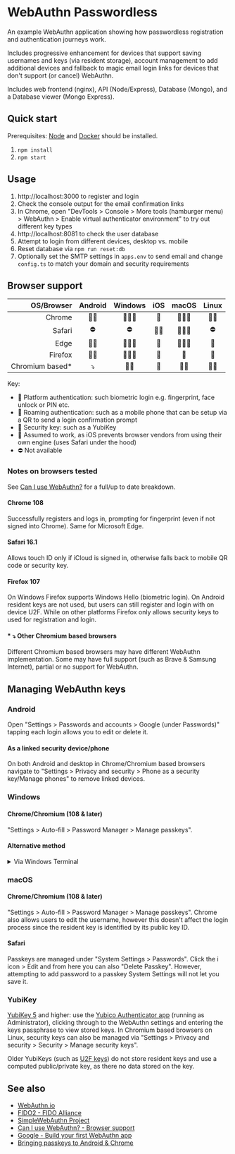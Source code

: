 # WebAuthn Passwordless

An example WebAuthn application showing how passwordless registration and authentication journeys work.

Includes progressive enhancement for devices that support saving usernames and keys (via resident storage), account management to add additional devices and fallback to magic email login links for devices that don't support (or cancel) WebAuthn.

Includes web frontend (nginx), API (Node/Express), Database (Mongo), and a Database viewer (Mongo Express).

## Quick start

Prerequisites: [Node](https://nodejs.org/) and [Docker](https://www.docker.com/) should be installed.

1. `npm install`
2. `npm start`

## Usage

1. http://localhost:3000 to register and login
2. Check the console output for the email confirmation links
3. In Chrome, open "DevTools > Console > More tools (hamburger menu) > WebAuthn > Enable virtual authenticator environment" to try out different key types
4. http://localhost:8081 to check the user database
5. Attempt to login from different devices, desktop vs. mobile
6. Reset database via `npm run reset:db`
7. Optionally set the SMTP settings in `apps.env` to send email and change `config.ts` to match your domain and security requirements

## Browser support

|      OS/Browser |  Android  |  Windows  |   iOS   |   macOS  | Linux  |
| --------------: | :-------: | :-------: | :-----: | :------: | :----: |
|          Chrome |   🐾🔑    |  🐾📲🔑  |    🛃   | 🐾📲🔑  |  📲🔑 |
|          Safari |    ⛔     |    ⛔     |   🐾🔑 | 🐾📲🔑  |   ⛔   |
|            Edge |   🐾🔑    |  🐾📲🔑  |    🛃   | 🐾📲🔑  |   🔑   |
|         Firefox |   🐾🔑    |  🐾📲🔑  |    🛃   |    🔑   |   🔑   |
| Chromium based* |    ⤵️     |   📲🔑    |   🛃   |  📲🔑   |  📲🔑  |

Key:

- 🐾 Platform authentication: such biometric login e.g. fingerprint, face unlock or PIN etc.
- 📲 Roaming authentication: such as a mobile phone that can be setup via a QR to send a login confirmation prompt
- 🔑 Security key: such as a YubiKey
- 🛃 Assumed to work, as iOS prevents browser vendors from using their own engine (uses Safari under the hood)
- ⛔ Not available

### Notes on browsers tested

See [Can I use WebAuthn?](https://caniuse.com/?search=WebAuthn) for a full/up to date breakdown.

#### Chrome 108

Successfully registers and logs in, prompting for fingerprint (even if not signed into Chrome). Same for Microsoft Edge.

#### Safari 16.1

Allows touch ID only if iCloud is signed in, otherwise falls back to mobile QR code or security key.

#### Firefox 107

On Windows Firefox supports Windows Hello (biometric login). On Android resident keys are not used, but users can still register and login with on device U2F. While on other platforms Firefox only allows security keys to used for registration and login.

#### **\*** ⤵️ Other Chromium based browsers

Different Chromium based browsers may have different WebAuthn implementation. Some may have full support (such as Brave & Samsung Internet), partial or no support for WebAuthn.

## Managing WebAuthn keys

### Android

Open "Settings > Passwords and accounts > Google (under Passwords)" tapping each login allows you to edit or delete it.

#### As a linked security device/phone

On both Android and desktop in Chrome/Chromium based browsers navigate to "Settings > Privacy and security > Phone as a security key/Manage phones" to remove linked devices.

### Windows

#### Chrome/Chromium (108 & later)

"Settings > Auto-fill > Password Manager > Manage passkeys".

#### Alternative method

<details>
<summary>Via Windows Terminal</summary>

To view WebAuthn keys stored by Windows Hello, from a command prompt, run:

`certutil -csp NGC -key`

WebAuthn keys have names that look like `<sid>/<guid>/FIDO_AUTHENTICATOR//<rpIdHash>_<user id>`

You need to identify the key that you want to delete, and then to delete a WebAuthn key, from an administrator command prompt, run:

`certutil -csp NGC -delkey <name>` Replacing `<name>` with the full pathname from the output of the command above.
</details>

### macOS

#### Chrome/Chromium (108 & later)

"Settings > Auto-fill > Password Manager > Manage passkeys". Chrome also allows users to edit the username, however this doesn't affect the login process since the resident key is identified by its public key ID.

#### Safari

Passkeys are managed under "System Settings > Passwords". Click the i icon > Edit and from here you can also "Delete Passkey". However, attempting to add password to a passkey System Settings will not let you save it.

### YubiKey

[YubiKey 5](https://support.yubico.com/hc/en-us/articles/360016649339-YubiKey-5C-NFC) and higher: use the [Yubico Authenticator app](https://www.yubico.com/products/yubico-authenticator/) (running as Administrator), clicking through to the WebAuthn settings and entering the keys passphrase to view stored keys. In Chromium based browsers on Linux, security keys can also be managed via "Settings > Privacy and security > Security > Manage security keys".

Older YubiKeys (such as [U2F keys](https://support.yubico.com/hc/en-us/articles/360013656800-FIDO-U2F-Security-Key)) do not store resident keys and use a computed public/private key, as there no data stored on the key.

## See also

- [WebAuthn.io](https://webauthn.io/)
- [FIDO2 - FIDO Alliance](https://fidoalliance.org/fido2/)
- [SimpleWebAuthn Project](https://github.com/MasterKale/SimpleWebAuthn)
- [Can I use WebAuthn? - Browser support](https://caniuse.com/?search=WebAuthn)
- [Google - Build your first WebAuthn app](https://developers.google.com/codelabs/webauthn-reauth)
- [Bringing passkeys to Android & Chrome](https://android-developers.googleblog.com/2022/10/bringing-passkeys-to-android-and-chrome.html)
